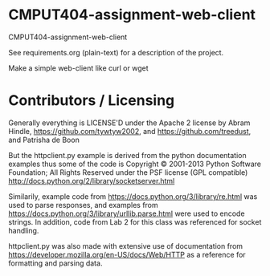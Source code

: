 CMPUT404-assignment-web-client
==============================

CMPUT404-assignment-web-client

See requirements.org (plain-text) for a description of the project.

Make a simple web-client like curl or wget

Contributors / Licensing
========================

Generally everything is LICENSE'D under the Apache 2 license by Abram Hindle, 
https://github.com/tywtyw2002, and https://github.com/treedust, and Patrisha de Boon

But the httpclient.py example is derived from the python documentation
examples thus some of the code is Copyright © 2001-2013 Python
Software Foundation; All Rights Reserved under the PSF license (GPL
compatible) http://docs.python.org/2/library/socketserver.html

Similarily, example code from https://docs.python.org/3/library/re.html 
was used to parse responses, and examples from 
https://docs.python.org/3/library/urllib.parse.html were used to encode 
strings. In addition, code from Lab 2 for this class was referenced for 
socket handling.

httpclient.py was also made with extensive use of documentation from 
https://developer.mozilla.org/en-US/docs/Web/HTTP as a reference for 
formatting and parsing data.